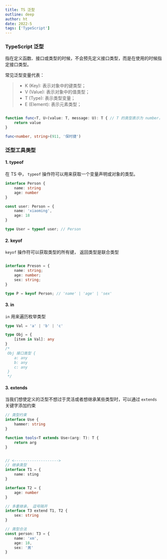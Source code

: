 ```yaml
---
title: TS 泛型
outline: deep
author: ht
date: 2022-5
tags: ['TypeScript']
---
```


### TypeScript 泛型

指在定义函数、接口或类型的时候，不会预先定义接口类型，而是在使用的时候指定接口类型。

常见泛型变量代表：
> - K (Key): 表示对象中的键类型；
> - V (Value): 表示对象中的值类型；
> - T (Type): 表示类型变量；
> - E (Element): 表示元素类型；

```ts

function func<T, U>(value: T, message: U): T { // T 的类型表示为 number， U 的类型表示为 string
    return value
}

func<number, string>(911, '保时捷')
```

### 泛型工具类型
>
#### 1. typeof

在 TS 中， `typeof` 操作符可以用来获取一个变量声明或对象的类型。

```ts
interface Person {
    name: string
    age: number
}

const user: Person = {
    name: 'xiaoming',
    age: 18
}

type User = typeof user; // Person

```

#### 2. keyof

`keyof` 操作符可以获取类型的所有键， 返回类型是联合类型
```ts

interface Preson = {
    name: string;
    age: number;
    sex: string;
}

type P = keyof Person; // 'name' | 'age' | 'sex'


```

#### 3. in

`in` 用来遍历枚举类型

```ts
type Val = 'a' | 'b' | 'c'

type Obj = {
    [item in Val]: any
} 
/*
 Obj 接口类型 {
    a: any
    b: any
    c: any
 }
 */

```

#### 3. extends

当我们想使定义的泛型不想过于灵活或者想继承某些类型时，可以通过 `extends` 关键字添加约束

```ts
// 类型约束
interface Use {
    hammer: string
}

function tools<T extends Use>(arg: T): T {
    return arg
}


// <-------------------->
// 继承类型
interface T1 = {
    name: sting
}

interface T2 = {
    age: number
}

// 多重继承， 逗号隔开
interface T3 extend T1, T2 {
    sex: string
}

// 类型合法
const person: T3 = {
    name: 'xm',
    age: 18,
    sex: '男'
} 
```